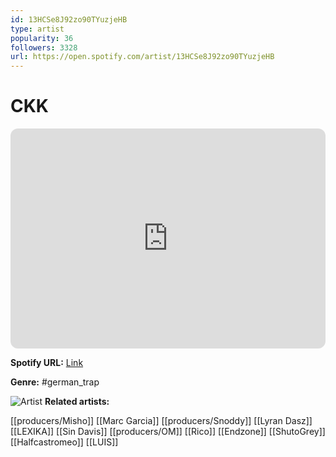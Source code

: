 ```yaml
---
id: 13HCSe8J92zo90TYuzjeHB
type: artist
popularity: 36
followers: 3328
url: https://open.spotify.com/artist/13HCSe8J92zo90TYuzjeHB
---
```

# CKK

<iframe style="border-radius:12px" src="https://open.spotify.com/embed/artist/13HCSe8J92zo90TYuzjeHB" width="100%" height="352" frameBorder="0" allowfullscreen="" allow="autoplay; clipboard-write; encrypted-media; fullscreen; picture-in-picture" loading="lazy"></iframe>

**Spotify URL:** [Link](https://open.spotify.com/artist/13HCSe8J92zo90TYuzjeHB)

**Genre:**  #german_trap

![Artist](https://i.scdn.co/image/ab6761610000e5ebcd32c0d2595ba73d72db26f7)
**Related artists:**

[[producers/Misho]]
[[Marc Garcia]]
[[producers/Snoddy]]
[[Lyran Dasz]]
[[LEXIKA]]
[[Sin Davis]]
[[producers/OM]]
[[Rico]]
[[Endzone]]
[[ShutoGrey]]
[[Halfcastromeo]]
[[LUIS]]
